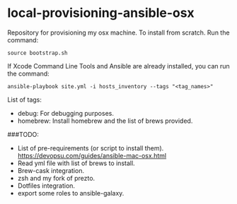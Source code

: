 local-provisioning-ansible-osx
==============================

Repository for provisioning my osx machine.
To install from scratch. Run the command:

    source bootstrap.sh

If Xcode Command Line Tools and Ansible are already installed, you can run the command:

    ansible-playbook site.yml -i hosts_inventory --tags "<tag_names>"

List of tags:
- debug: For debugging purposes.
- homebrew: Install homebrew and the list of brews provided.

###TODO:
- List of pre-requirements (or script to install them).
  https://devopsu.com/guides/ansible-mac-osx.html
- Read yml file with list of brews to install.
- Brew-cask integration.
- zsh and my fork of prezto.
- Dotfiles integration.
- export some roles to ansible-galaxy.
